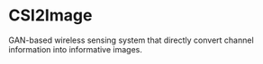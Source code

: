 # CSI2Image
GAN-based wireless sensing system that directly convert channel information into informative images.

